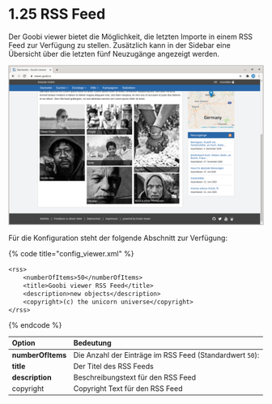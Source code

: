 # 1.25 RSS Feed

Der Goobi viewer bietet die Möglichkeit, die letzten Importe in einem RSS Feed zur Verfügung zu stellen. Zusätzlich kann in der Sidebar eine Übersicht über die letzten fünf Neuzugänge angezeigt werden.

![Neuzug&#xE4;nge auf der Startseite](../../.gitbook/assets/de_rssfeed.png)

Für die Konfiguration steht der folgende Abschnitt zur Verfügung:

{% code title="config\_viewer.xml" %}
```markup
<rss>
    <numberOfItems>50</numberOfItems>
    <title>Goobi viewer RSS Feed</title>
    <description>new objects</description>
    <copyright>(c) the unicorn universe</copyright>
</rss>
```
{% endcode %}

| Option | Bedeutung |
| :--- | :--- |
| **numberOfItems** | Die Anzahl der Einträge im RSS Feed \(Standardwert `50`\): |
| **title** | Der Titel des RSS Feeds |
| **description** | Beschreibungstext für den RSS Feed |
| copyright | Copyright Text für den RSS Feed |

